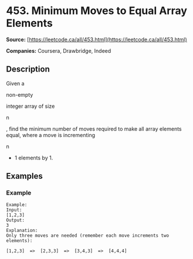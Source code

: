 # 453. Minimum Moves to Equal Array Elements

**Source:** [https://leetcode.ca/all/453.html](https://leetcode.ca/all/453.html)

**Companies:** Coursera, Drawbridge, Indeed

## Description

Given a

non-empty

integer array of size

n

, find the minimum number of moves
        required to make all array elements equal, where a move is incrementing

n

- 1
        elements by 1.

## Examples

### Example

```
Example:
Input:
[1,2,3]
Output:
3
Explanation:
Only three moves are needed (remember each move increments two elements):

[1,2,3]  =>  [2,3,3]  =>  [3,4,3]  =>  [4,4,4]
```

